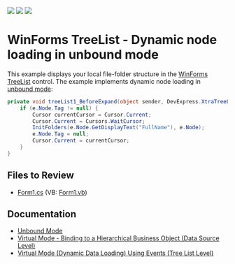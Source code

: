 <!-- default badges list -->
![](https://img.shields.io/endpoint?url=https://codecentral.devexpress.com/api/v1/VersionRange/128637760/17.1.3%2B)
[![](https://img.shields.io/badge/Open_in_DevExpress_Support_Center-FF7200?style=flat-square&logo=DevExpress&logoColor=white)](https://supportcenter.devexpress.com/ticket/details/T500394)
[![](https://img.shields.io/badge/📖_How_to_use_DevExpress_Examples-e9f6fc?style=flat-square)](https://docs.devexpress.com/GeneralInformation/403183)
<!-- default badges end -->

# WinForms TreeList - Dynamic node loading in unbound mode

This example displays your local file-folder structure in the [WinForms TreeList](https://www.devexpress.com/products/net/controls/winforms/tree_list/) control. The example implements dynamic node loading in [unbound mode](https://docs.devexpress.com/WindowsForms/5557/controls-and-libraries/tree-list/feature-center/data-binding/unbound-mode):

```csharp
private void treeList1_BeforeExpand(object sender, DevExpress.XtraTreeList.BeforeExpandEventArgs e) {
    if (e.Node.Tag != null) {
        Cursor currentCursor = Cursor.Current;
        Cursor.Current = Cursors.WaitCursor;
        InitFolders(e.Node.GetDisplayText("FullName"), e.Node);
        e.Node.Tag = null;
        Cursor.Current = currentCursor;
    }
}
```


## Files to Review

* [Form1.cs](./CS/TreeList-UnboundMode-ViaBeforeExpandEvent/Form1.cs) (VB: [Form1.vb](./VB/TreeList-UnboundMode-ViaBeforeExpandEvent/Form1.vb))


## Documentation

* [Unbound Mode](https://docs.devexpress.com/WindowsForms/5557/controls-and-libraries/tree-list/feature-center/data-binding/unbound-mode)
* [Virtual Mode - Binding to a Hierarchical Business Object (Data Source Level)](https://docs.devexpress.com/WindowsForms/2486/controls-and-libraries/tree-list/feature-center/data-binding/virtual-mode-binding-to-a-hierarchical-business-object-data-source-level)
* [Virtual Mode (Dynamic Data Loading) Using Events (Tree List Level)](https://docs.devexpress.com/WindowsForms/5560/controls-and-libraries/tree-list/feature-center/data-binding/virtual-mode-dynamic-data-loading-using-events-tree-list-level)
